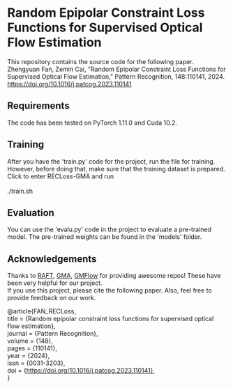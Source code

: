 # Random Epipolar Constraint Loss Functions for Supervised Optical Flow Estimation

This repository contains the source code for the following paper.  
Zhengyuan Fan, Zemin Cai, "Random Epipolar Constraint Loss Functions for Supervised Optical Flow Estimation," Pattern Recognition, 148:110141, 2024.  
https://doi.org/10.1016/j.patcog.2023.110141

## Requirements
The code has been tested on PyTorch 1.11.0 and Cuda 10.2.  


## Training
After you have the 'train.py' code for the project, run the file for training. However, before doing that, make sure that the training dataset is prepared.  
Click to enter RECLoss-GMA and run <br>  
./train.sh

## Evaluation
You can use the 'evalu.py' code in the project to evaluate a pre-trained model. The pre-trained weights can be found in the 'models' folder.

## Acknowledgements
Thanks to [RAFT](https://github.com/princeton-vl/RAFT/tree/master), [GMA](https://github.com/zacjiang/GMA), [GMFlow](https://github.com/haofeixu/gmflow) for providing awesome repos! These have been very helpful for our project.  
If you use this project, please cite the following paper. Also, feel free to provide feedback on our work.  

@article{FAN_RECLoss,  
title = {Random epipolar constraint loss functions for supervised optical flow estimation},  
journal = {Pattern Recognition},  
volume = {148},  
pages = {110141},  
year = {2024},  
issn = {0031-3203},  
doi = {https://doi.org/10.1016/j.patcog.2023.110141},  
}
